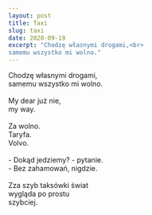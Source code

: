 ```yaml
---
layout: post
title: Taxi
slug: taxi
date: 2020-09-19
excerpt: "Chodzę własnymi drogami,<br>
samemu wszystko mi wolno."
---
```

Chodzę własnymi drogami,<br>
samemu wszystko mi wolno.<br>
<br>
My dear już nie,<br>
my way.<br>
<br>
Za wolno.<br>
Taryfa.<br>
Volvo.<br>
<br>
\- Dokąd jedziemy? - pytanie.<br>
\- Bez zahamowań, nigdzie.<br>
<br>
Zza szyb taksówki świat<br>
wygląda po prostu<br>
szybciej.
